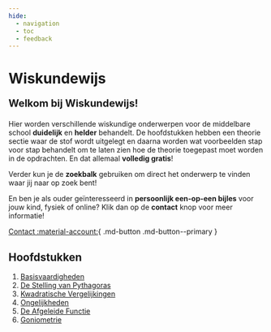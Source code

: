 ```yaml
---
hide:
  - navigation
  - toc
  - feedback
---
```


# Wiskundewijs

**<p style="text-align: left;font-size:20px;">Welkom bij Wiskundewijs!</p>**

Hier worden verschillende wiskundige onderwerpen voor de middelbare school **duidelijk** en **helder** behandelt. De hoofdstukken hebben een theorie sectie waar de stof wordt uitgelegt en daarna worden wat voorbeelden stap voor stap behandelt om te laten zien hoe de theorie toegepast moet worden in de opdrachten. En dat allemaal **volledig gratis**!

Verder kun je de **zoekbalk** gebruiken om direct het onderwerp te vinden waar jij naar op zoek bent!

En ben je als ouder geïnteresseerd in **persoonlijk een-op-een bijles** voor jouw kind, fysiek of online? Klik dan op de **contact** knop voor meer informatie!

[Contact :material-account:](contact.md){ .md-button .md-button--primary }

## Hoofdstukken
1. [Basisvaardigheden](basisvaardigheden.md)
2. [De Stelling van Pythagoras](pythagoras.md)
3. [Kwadratische Vergelijkingen](kwadratische_vergelijkingen.md)
4. [Ongelijkheden](ongelijkheden.md)
5. [De Afgeleide Functie](afgeleide.md)
6. [Goniometrie](goniometrie.md)
